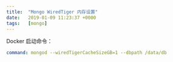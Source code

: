 ```yaml
---
title:  "Mongo WiredTiger 内存设置"
date:   2019-01-09 11:23:37 +0000
tags:   [mongo]
---
```


Docker 启动命令：

```yml
command: mongod --wiredTigerCacheSizeGB=1 --dbpath /data/db
```